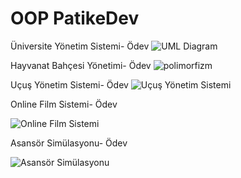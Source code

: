 # OOP PatikeDev
Üniversite Yönetim Sistemi- Ödev
![UML Diagram](https://user-images.githubusercontent.com/37750540/147853956-109a8c97-95db-4050-a73d-9825cd27116f.jpg)

Hayvanat Bahçesi Yönetimi- Ödev
![polimorfizm](https://user-images.githubusercontent.com/37750540/147859354-272ca6dc-e4c8-4040-af83-d267bfc0cd9c.jpg)

Uçuş Yönetim Sistemi- Ödev
![Uçuş Yönetim Sistemi](https://user-images.githubusercontent.com/37750540/147870576-26634247-e061-48d6-a68f-7cf9876251fe.png)

Online Film Sistemi- Ödev

![Online Film Sistemi](https://user-images.githubusercontent.com/37750540/147871034-74e6a075-5f4f-473d-b867-60823c42764a.png)

Asansör Simülasyonu- Ödev

![Asansör Simülasyonu](https://user-images.githubusercontent.com/37750540/147871075-0c4cf5a4-9680-4859-b9ed-a829ec2e209d.png)


